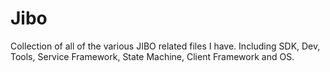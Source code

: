 # Jibo

Collection of all of the various JIBO related files I have.
Including SDK, Dev, Tools, Service Framework, State Machine, Client Framework and OS.
